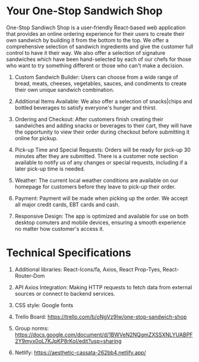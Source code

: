 # Your One-Stop Sandwich Shop

One-Stop Sandiwch Shop is a user-friendly React-based web application that provides an online ordering experience for their users to create their own sandwich by building it from the bottom to the top. We offer a comprehensive selection of sandwich ingredients and give the customer full control to have it their way. We also offer a selection of signature sandwiches which have been hand-selected by each of our chefs for those who want to try something different or those who can't make a decision. 

1. Custom Sandwich Builder: Users can choose from a wide range of bread, meats, cheeses, vegetables, sauces, and condiments to create their own unique sandwich combination.

2. Additional Items Available: We also offer a selection of snacks|chips and bottled beverages to satisfy everyone's hunger and thirst.

3. Ordering and Checkout: After customers finish creating their sandwiches and adding snacks or beverages to their cart, they will have the opportunity to view their order during checkout before submitting it online for pickup.

4. Pick-up Time and Special Requests: Orders will be ready for pick-up 30 minutes after they are submitted. There is a customer note section available to notify us of any changes or special requests, including if a later pick-up time is needed.

5. Weather: The current local weather conditions are available on our homepage for customers before they leave to pick-up their order. 

6. Payment: Payment will be made when picking up the order. We accept all major credit cards, EBT cards and cash.

7. Responsive Design: The app is optimized and available for use on both desktop comuters and mobile devices, ensuring a smooth experience no matter how customer's access it.

# Technical Specifications

1. Additional libraries: 
React-Icons/fa, Axios, React Prop-Tyes, React-Router-Dom

2. API Axios Integration:
Making HTTP requests to fetch data from external sources or connect to backend services.

3. CSS style:
Google fonts

4. Trello Board:
https://trello.com/b/oNgVz9Iw/one-stop-sandwich-shop

5. Group norms:
https://docs.google.com/document/d/1BWVeN2NQgmZXSSXNLYUABPF2Y9myx0oL7KJpKP8rKoI/edit?usp=sharing

6. Netlify:
https://aesthetic-cassata-262bb4.netlify.app/

